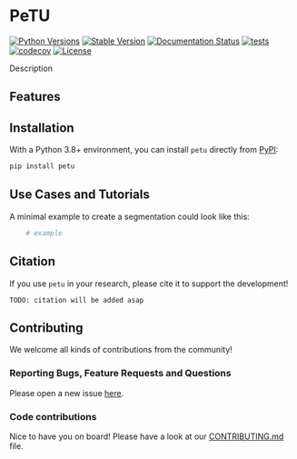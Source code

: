 # PeTU

[![Python Versions](https://img.shields.io/pypi/pyversions/petu)](https://pypi.org/project/petu/)
[![Stable Version](https://img.shields.io/pypi/v/petu?label=stable)](https://pypi.python.org/pypi/petu/)
[![Documentation Status](https://readthedocs.org/projects/petu/badge/?version=latest)](http://petu.readthedocs.io/?badge=latest)
[![tests](https://github.com/BrainLesion/petu/actions/workflows/tests.yml/badge.svg)](https://github.com/BrainLesion/petu/actions/workflows/tests.yml)
[![codecov](https://codecov.io/gh/BrainLesion/petu/graph/badge.svg?token=A7FWUKO9Y4)](https://codecov.io/gh/BrainLesion/petu)
[![License](https://img.shields.io/badge/License-Apache%202.0-blue.svg)](https://opensource.org/licenses/Apache-2.0)

Description 
## Features


## Installation

With a Python 3.8+ environment, you can install `petu` directly from [PyPI](https://pypi.org/project/petu/):

```bash
pip install petu
```


## Use Cases and Tutorials

A minimal example to create a segmentation could look like this:

```python
    # example
```

<!-- For more examples and details please refer to our extensive Notebook tutorials here [NBViewer](https://nbviewer.org/github/BrainLesion/tutorials/blob/main/petu/tutorial.ipynb) ([GitHub](https://github.com/BrainLesion/tutorials/blob/main/petu/tutorial.ipynb)). For the best experience open the notebook in Colab. -->


## Citation

If you use `petu` in your research, please cite it to support the development!

```
TODO: citation will be added asap
```

## Contributing

We welcome all kinds of contributions from the community!

### Reporting Bugs, Feature Requests and Questions

Please open a new issue [here](https://github.com/BrainLesion/petu/issues).

### Code contributions

Nice to have you on board! Please have a look at our [CONTRIBUTING.md](CONTRIBUTING.md) file.
